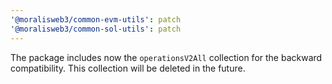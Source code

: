 ```yaml
---
'@moralisweb3/common-evm-utils': patch
'@moralisweb3/common-sol-utils': patch
---
```


The package includes now the `operationsV2All` collection for the backward compatibility. This collection will be deleted in the future.
